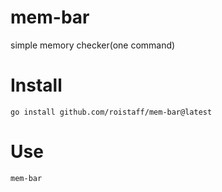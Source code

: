 # mem-bar
simple memory checker(one command)
# Install
```
go install github.com/roistaff/mem-bar@latest
```
# Use
```
mem-bar
```
